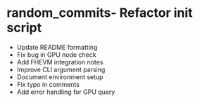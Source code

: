 # random_commits- Refactor init script
- Update README formatting
- Fix bug in GPU node check
- Add FHEVM integration notes
- Improve CLI argument parsing
- Document environment setup
- Fix typo in comments
- Add error handling for GPU query
